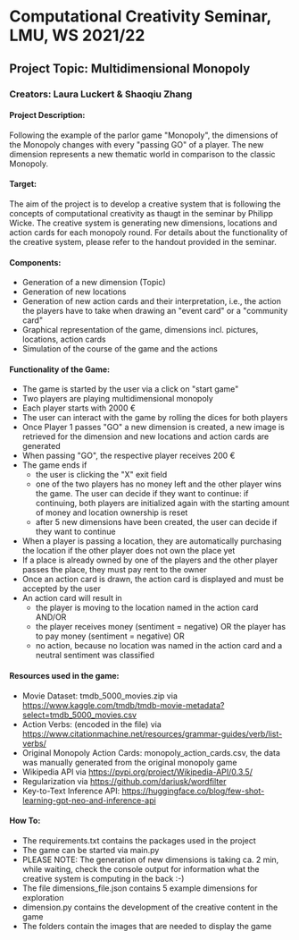 # Computational Creativity Seminar, LMU, WS 2021/22

## Project Topic: Multidimensional Monopoly

### Creators: Laura Luckert & Shaoqiu Zhang

#### Project Description:
Following the example of the parlor game "Monopoly", the dimensions of the Monopoly changes with every "passing GO" of a player. The new dimension represents a new thematic world in comparison to the classic Monopoly. 

#### Target:
The aim of the project is to develop a creative system that is following the concepts of computational creativity as thaugt in the seminar by Philipp Wicke. The creative system is generating new dimensions, locations and action cards for each monopoly round. For details about the functionality of the creative system, please refer to the handout provided in the seminar.

#### Components:
- Generation of a new dimension (Topic)
- Generation of new locations
- Generation of new action cards and their interpretation, i.e., the action the players have to take when drawing an "event card" or a "community card"
- Graphical representation of the game, dimensions incl. pictures, locations, action cards
- Simulation of the course of the game and the actions

#### Functionality of the Game:
- The game is started by the user via a click on "start game"
- Two players are playing multidimensional monopoly
- Each player starts with 2000 €
- The user can interact with the game by rolling the dices for both players
- Once Player 1 passes "GO" a new dimension is created, a new image is retrieved for the dimension and new locations and action cards are generated
- When passing "GO", the respective player receives 200 €
- The game ends if 
	- the user is clicking the "X" exit field
	- one of the two players has no money left and the other player wins the game. The user can decide if they want to continue: if continuing, both players are initialized again with the starting amount of money and location ownership is reset
	- after 5 new dimensions have been created, the user can decide if they want to continue
- When a player is passing a location, they are automatically purchasing the location if the other player does not own the place yet
- If a place is already owned by one of the players and the other player passes the place, they must pay rent to the owner
- Once an action card is drawn, the action card is displayed and must be accepted by the user
- An action card will result in
	- the player is moving to the location named in the action card AND/OR
	- the player receives money (sentiment = negative) OR the player has to pay money (sentiment = negative)
	OR
	- no action, because no location was named in the action card and a neutral sentiment was classified


#### Resources used in the game:
- Movie Dataset: tmdb_5000_movies.zip via https://www.kaggle.com/tmdb/tmdb-movie-metadata?select=tmdb_5000_movies.csv
- Action Verbs: (encoded in the file) via https://www.citationmachine.net/resources/grammar-guides/verb/list-verbs/
- Original Monopoly Action Cards: monopoly_action_cards.csv, the data was manually generated from the original monopoly game
- Wikipedia API via https://pypi.org/project/Wikipedia-API/0.3.5/
- Regularization via https://github.com/dariusk/wordfilter
- Key-to-Text Inference API: https://huggingface.co/blog/few-shot-learning-gpt-neo-and-inference-api


#### How To:
- The requirements.txt contains the packages used in the project
- The game can be started via main.py
- PLEASE NOTE: The generation of new dimensions is taking ca. 2 min, while waiting, check the console output for information what the creative system is computing in the back :-)
- The file dimensions_file.json contains 5 example dimensions for exploration 
- dimension.py contains the development of the creative content in the game
- The folders contain the images that are needed to display the game

